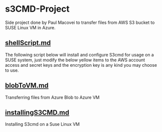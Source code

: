 # s3CMD-Project

Side project done by Paul Macovei to transfer files from AWS S3 bucket to SUSE Linux VM in Azure.

## [shellScript.md](/shellScript.md)
The following script below will install and configure S3cmd for usage on a SUSE system, just modify the below yellow items to the AWS account access and secret keys and the encryption key is any kind you may choose to use.

## [blobToVM.md](blobToVM.md)
Transferring files from Azure Blob to Azure VM

## [installingS3CMD.md](installingS3CMD.md)
Installing S3cmd on a Suse Linux VM
